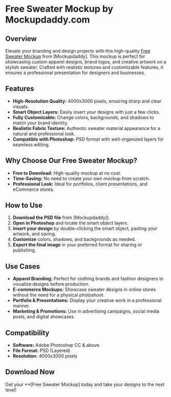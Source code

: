 # Free Sweater Mockup by Mockupdaddy.com

## Overview
Elevate your branding and design projects with this high-quality [Free Sweater Mockup](https://www.mockupdaddy.com/sweater-mockup) from [Mockupdaddy]. This mockup is perfect for showcasing custom apparel designs, brand logos, and creative artwork on a stylish sweater. Crafted with realistic textures and customizable features, it ensures a professional presentation for designers and businesses.

## Features
- **High-Resolution Quality:** 4000x3000 pixels, ensuring sharp and clear visuals.
- **Smart Object Layers:** Easily insert your designs with just a few clicks.
- **Fully Customizable:** Change colors, backgrounds, and shadows to match your brand identity.
- **Realistic Fabric Texture:** Authentic sweater material appearance for a natural and professional look.
- **Compatible with Photoshop:** PSD format with well-organized layers for seamless editing.

## Why Choose Our Free Sweater Mockup?
- **Free to Download:** High-quality mockup at no cost.
- **Time-Saving:** No need to create your own mockup from scratch.
- **Professional Look:** Ideal for portfolios, client presentations, and eCommerce stores.

## How to Use
1. **Download the PSD file** from [Mockupdaddy]).
2. **Open in Photoshop** and locate the smart object layers.
3. **Insert your design** by double-clicking the smart object, pasting your artwork, and saving.
4. **Customize** colors, shadows, and backgrounds as needed.
5. **Export the final image** in your preferred format for sharing or publishing.

## Use Cases
- **Apparel Branding:** Perfect for clothing brands and fashion designers to visualize designs before production.
- **E-commerce Mockups:** Showcase sweater designs in online stores without the need for a physical photoshoot.
- **Portfolio & Presentations:** Display your creative work in a professional manner.
- **Marketing & Promotions:** Use in advertising campaigns, social media posts, and digital showcases.

## Compatibility
- **Software:** Adobe Photoshop CC & above
- **File Format:** PSD (Layered)
- **Resolution:** 4000x3000 pixels

## Download Now
Get your **[Free Sweater Mockup] today and take your designs to the next level!
